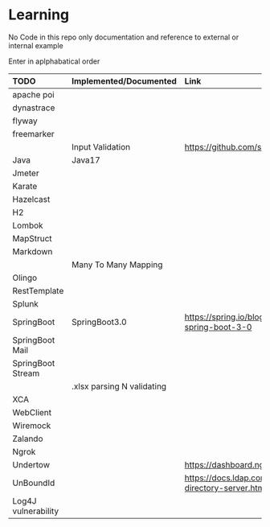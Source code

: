 # Learning
No Code in this repo only documentation and reference to external or internal example

Enter in aplphabatical order

| TODO                          | Implemented/Documented        | Link         |
| :-----------                  | :-----------                  | :-------------|
| apache poi |||
| dynastrace |||
| flyway |||
| freemarker |||
|                               | Input Validation              | https://github.com/sudhamohangithub/InputValidation |
| Java |Java17|| 
| Jmeter |||
| Karate |||
| Hazelcast |||
| H2 |||
| Lombok |||
| MapStruct                     |                               | |
| Markdown                      |                               | |
|                               | Many To Many Mapping          | |
| Olingo | 
| RestTemplate |||
| Splunk |||
| SpringBoot| SpringBoot3.0|https://spring.io/blog/2022/05/24/preparing-for-spring-boot-3-0 |
| SpringBoot Mail |||
| SpringBoot Stream |||
|                               | .xlsx parsing N validating    | |
| XCA |||
| WebClient|||
| Wiremock|||
| Zalando |||
| Ngrok|||
| Undertow|| https://dashboard.ngrok.com/get-started/setup
| UnBoundId ||https://docs.ldap.com/ldap-sdk/docs/in-memory-directory-server.html|
| Log4J vulnerability|||

    
